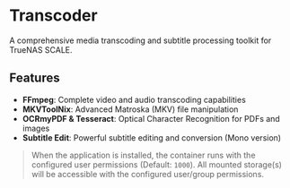 # Transcoder

A comprehensive media transcoding and subtitle processing toolkit for TrueNAS SCALE.

## Features

- **FFmpeg**: Complete video and audio transcoding capabilities
- **MKVToolNix**: Advanced Matroska (MKV) file manipulation
- **OCRmyPDF & Tesseract**: Optical Character Recognition for PDFs and images
- **Subtitle Edit**: Powerful subtitle editing and conversion (Mono version)

> When the application is installed, the container runs with the configured user permissions (Default: `1000`).
> All mounted storage(s) will be accessible with the configured user/group permissions.